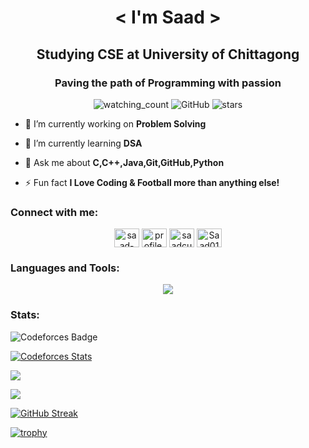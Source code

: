 <h1 align="center">< I'm Saad > </h1>
<p align="center">
<h2 align="center">Studying CSE at University of Chittagong</h2>
<h3 align="center">  Paving the path of Programming with passion </h3>

<p align="center">
<img src="https://komarev.com/ghpvc/?username=saad0104&color=brightgreen" alt="watching_count" />
<img alt="GitHub" src="https://img.shields.io/badge/dynamic/json?logo=github&label=GitHub+Followers&labelColor=282c34&color=181717&query=%24.data.totalSubs&url=https%3A%2F%2Fapi.spencerwoo.com%2Fsubstats%2F%3Fsource%3Dgithub%26queryKey%3Dsaad0104&longCache=true"/>
<img src="https://img.shields.io/github/stars/saad0104?label=Stars" alt="stars">
</p>


- 🔭 I’m currently working on **Problem Solving**

- 🌱 I’m currently learning **DSA**

- 💬 Ask me about **C,C++,Java,Git,GitHub,Python**

- ⚡ Fun fact **I Love Coding & Football more than anything else!**

<h3 align="left">Connect with me:</h3>
<p align="center">
<a href="https://www.linkedin.com/in/saad-al-mahmud-876310299/" target="blank"><img align="center" src="https://raw.githubusercontent.com/rahuldkjain/github-profile-readme-generator/master/src/images/icons/Social/linked-in-alt.svg" alt="saad-al-mahmud-876310299" height="30" width="40" /></a>
<a href="https://www.facebook.com/profile.php?id=100017951088285" target="blank"><img align="center" src="https://raw.githubusercontent.com/rahuldkjain/github-profile-readme-generator/master/src/images/icons/Social/facebook.svg" alt="profile.php?id=100017951088285" height="30" width="40" /></a>
<a href="https://www.codechef.com/users/saadcu" target="blank"><img align="center" src="https://cdn.jsdelivr.net/npm/simple-icons@3.1.0/icons/codechef.svg" alt="saadcu" height="30" width="40" /></a>
<a href="https://codeforces.com/profile/Saad01" target="blank"><img align="center" src="https://raw.githubusercontent.com/rahuldkjain/github-profile-readme-generator/master/src/images/icons/Social/codeforces.svg" alt="Saad01" height="30" width="40" /></a>

</p>

<h3 align="left">Languages and Tools:</h3>
<p align="center">
  <a href="https://skillicons.dev">
    <img src="https://skillicons.dev/icons?i=c,cpp,java,python,git,github,linux,neovim,latex,arduino,discord,r" />
  </a>
</p>

<h3 align="left">Stats:</h3>

![Codeforces Badge](https://codeforces-readme-stats.vercel.app/api/badge?username=Saad01)

[![Codeforces Stats](https://codeforces-readme-stats.vercel.app/api/card?username=Saad01)](https://codeforces.com/profile/Saad01)



![](http://github-profile-summary-cards.vercel.app/api/cards/most-commit-language?username=saad0104&theme=buefy)

![](http://github-profile-summary-cards.vercel.app/api/cards/stats?username=saad0104&theme=buefy)


[![GitHub Streak](https://streak-stats.demolab.com?username=saad0104&theme=whatsapp-light2&border_radius=20&date_format=j%20M%5B%20Y%5D&hide_total_contributions=true)](https://git.io/streak-stats)


[![trophy](https://github-profile-trophy.vercel.app/?username=saad0104)](https://github.com/ryo-ma/github-profile-trophy)
